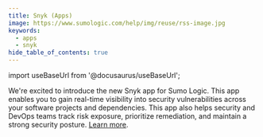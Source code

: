 ```yaml
---
title: Snyk (Apps)
image: https://www.sumologic.com/help/img/reuse/rss-image.jpg
keywords:
  - apps
  - snyk
hide_table_of_contents: true    
---
```


import useBaseUrl from '@docusaurus/useBaseUrl';

We're excited to introduce the new Snyk app for Sumo Logic. This app enables you to gain real-time visibility into security vulnerabilities across your software projects and dependencies. This app also helps security and DevOps teams track risk exposure, prioritize remediation, and maintain a strong security posture. [Learn more](/docs/integrations/webhooks/snyk).
